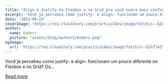 ```yaml
---
title: 'Align e Justify no Flexbox e no Grid pra você nunca mais confundir'
excerpt: 'Você já percebeu como justify- e align- funcionam um pouco diferente no Flexbox e no Grid? Os...'
date: '2023-09-23'
coverImage: 'https://res.cloudinary.com/practicaldev/image/fetch/s--G2n7lAIY--/c_imagga_scale,f_auto,fl_progressive,h_420,q_auto,w_1000/https://dev-to-uploads.s3.amazonaws.com/uploads/articles/wjv05cs4utd0k2obolqy.jpeg'
author:
  name: Koders
  picture: "assets/blog/authors/koders.png"
ogImage:
  url: 'https://res.cloudinary.com/practicaldev/image/fetch/s--G2n7lAIY--/c_imagga_scale,f_auto,fl_progressive,h_420,q_auto,w_1000/https://dev-to-uploads.s3.amazonaws.com/uploads/articles/wjv05cs4utd0k2obolqy.jpeg'
---
```


Você já percebeu como justify- e align- funcionam um pouco diferente no Flexbox e no Grid? Os...

[Read more](https://dev.to/lixeletto/align-e-justify-no-flexbox-e-no-grid-pra-voce-nunca-mais-confundir-17l2)
